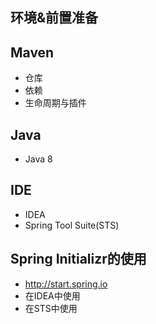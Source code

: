 ## 环境&前置准备

## Maven

* 仓库
* 依赖
* 生命周期与插件



## Java

* Java 8



## IDE

* IDEA
* Spring Tool Suite(STS)



## Spring Initializr的使用

- <http://start.spring.io>
- 在IDEA中使用
- 在STS中使用